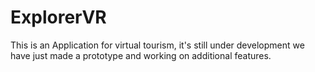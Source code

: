 # ExplorerVR
This is an Application for virtual tourism, it's still under development we have just made a prototype and working on additional features.
